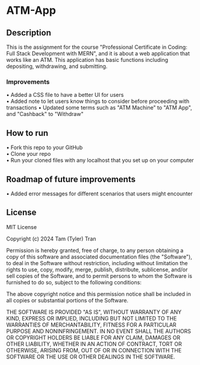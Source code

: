 # ATM-App

## Description

This is the assignment for the course "Professional Certificate in Coding: Full Stack Development with MERN", and it is about a web application that works like an ATM. This application has basic functions including depositing, withdrawing, and submitting.

### Improvements

• Added a CSS file to have a better UI for users <br />
• Added note to let users know things to consider before proceeding with transactions
• Updated some terms such as "ATM Machine" to "ATM App", and "Cashback" to "Withdraw"

## How to run
• Fork this repo to your GitHub <br />
• Clone your repo <br />
• Run your cloned files with any localhost that you set up on your computer

## Roadmap of future improvements
• Added error messages for different scenarios that users might encounter

## License

MIT License

Copyright (c) 2024 Tam (Tyler) Tran

Permission is hereby granted, free of charge, to any person obtaining a copy
of this software and associated documentation files (the "Software"), to deal
in the Software without restriction, including without limitation the rights
to use, copy, modify, merge, publish, distribute, sublicense, and/or sell
copies of the Software, and to permit persons to whom the Software is
furnished to do so, subject to the following conditions:

The above copyright notice and this permission notice shall be included in all
copies or substantial portions of the Software.

THE SOFTWARE IS PROVIDED "AS IS", WITHOUT WARRANTY OF ANY KIND, EXPRESS OR
IMPLIED, INCLUDING BUT NOT LIMITED TO THE WARRANTIES OF MERCHANTABILITY,
FITNESS FOR A PARTICULAR PURPOSE AND NONINFRINGEMENT. IN NO EVENT SHALL THE
AUTHORS OR COPYRIGHT HOLDERS BE LIABLE FOR ANY CLAIM, DAMAGES OR OTHER
LIABILITY, WHETHER IN AN ACTION OF CONTRACT, TORT OR OTHERWISE, ARISING FROM,
OUT OF OR IN CONNECTION WITH THE SOFTWARE OR THE USE OR OTHER DEALINGS IN THE
SOFTWARE.
